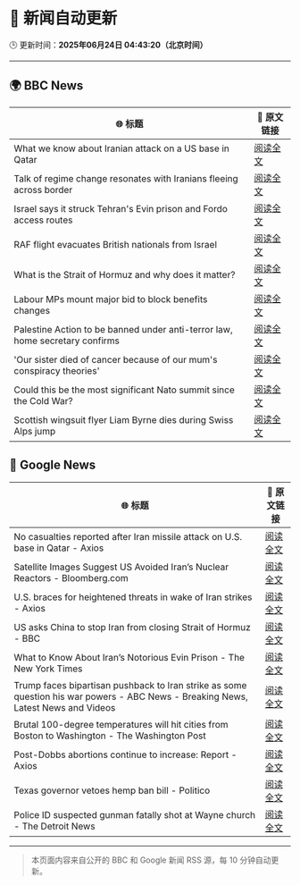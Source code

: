 # 🧠 新闻自动更新

🕒 更新时间：**2025年06月24日 04:43:20（北京时间）**

---

## 🌍 BBC News

| 🌐 标题 | 🔗 原文链接 |
|--------|-------------|
| What we know about Iranian attack on a US base in Qatar | [阅读全文](https://www.bbc.com/news/articles/cdjxdgjpd48o) |
| Talk of regime change resonates with Iranians fleeing across border | [阅读全文](https://www.bbc.com/news/articles/cy9xl4nrq8wo) |
| Israel says it struck Tehran's Evin prison and Fordo access routes | [阅读全文](https://www.bbc.com/news/articles/cp8621gnknjo) |
| RAF flight evacuates British nationals from Israel | [阅读全文](https://www.bbc.com/news/articles/cy5wkld3r0xo) |
| What is the Strait of Hormuz and why does it matter? | [阅读全文](https://www.bbc.com/news/articles/c78n6p09pzno) |
| Labour MPs mount major bid to block benefits changes | [阅读全文](https://www.bbc.com/news/articles/c8d6947ej5ro) |
| Palestine Action to be banned under anti-terror law, home secretary confirms | [阅读全文](https://www.bbc.com/news/articles/c4g83l33wdeo) |
| 'Our sister died of cancer because of our mum's conspiracy theories' | [阅读全文](https://www.bbc.com/news/articles/crenzwyvpn1o) |
| Could this be the most significant Nato summit since the Cold War? | [阅读全文](https://www.bbc.com/news/articles/cqjqvr75v1jo) |
| Scottish wingsuit flyer Liam Byrne dies during Swiss Alps jump | [阅读全文](https://www.bbc.com/news/articles/cwyepy2zz11o) |

## 📰 Google News

| 🌐 标题 | 🔗 原文链接 |
|--------|-------------|
| No casualties reported after Iran missile attack on U.S. base in Qatar - Axios | [阅读全文](https://news.google.com/rss/articles/CBMidEFVX3lxTE8wNjdNUlpiS1o3UFp3RVNQd1JxUUU5Znh2aHNWMWNPNGtCSkdaS3hmTU45SlhlNzRaOWpwbG90LUVlT18wZVlWT0hLLTZRNVp2aFNtand0VWJwSWVfdGVLcXh1c0RTZVFocXNNSjBiZk5JR3BH?oc=5) |
| Satellite Images Suggest US Avoided Iran’s Nuclear Reactors - Bloomberg.com | [阅读全文](https://news.google.com/rss/articles/CBMipAFBVV95cUxNOC1WQmxLbjZXUHk3cUx1ZUdhRkFibzFXdFFBQ3g5dzgyaE5OUHBUclZIcTZxSVJJOGdGT3ZCT2N3cWg3TGRsZFQ3SVgxVWZmU3ppYzZ6T0t2M05jeEl4WmRYejJKWnltZEtfWmRBTW5WUk5tWWxuZlBxWU5idFpwa1MxWnozaTY3UWNCMTU2eEE1U0xLSERnNkdCSTNNMjNYN0hESw?oc=5) |
| U.S. braces for heightened threats in wake of Iran strikes - Axios | [阅读全文](https://news.google.com/rss/articles/CBMidkFVX3lxTFBES2RreWtON200V3dyck9sYnJTLXlsVFlyRks4ZDhLQnBmU2EwVmJtZGJsNUNYTTV5UFh6MDY1SGpuSW50bGJFUWJQX25fbUNWdU5zeDQxZ3U2bWtLOUZ4WmxlUVZTLWpFbnluSWM4djNsSjZJaHc?oc=5) |
| US asks China to stop Iran from closing Strait of Hormuz - BBC | [阅读全文](https://news.google.com/rss/articles/CBMiWkFVX3lxTE5ib0xUaDJFNi1NUElqUm0zX255ajB0MjYtVW9nM2U5Um1FWUpGbmVJZ0xoWFdlQjNtQ2Z3b0d2LVEyLXhVQ01aM2d3RVVIZ3pGd25qNm5wVndVQdIBX0FVX3lxTE1KQVg0T1ZPS1RqbXA5X1g1b3NLajVtNWM3ZGtsVmFaWGcyYUdZZEV6elBWRjNPeFFfYlgzYUhOZDVEV3VicEpUY25PaEVmMUZwMzNzU2FNcEFOWFhMNnVj?oc=5) |
| What to Know About Iran’s Notorious Evin Prison - The New York Times | [阅读全文](https://news.google.com/rss/articles/CBMifkFVX3lxTFBqb2hBbVNEV2FQWkh6NE1MVER3ZXVuWDFLSVotTFdnLTlCWTB2Z1FKQUZFZ29jV0JZZ2UyZkJjMm5LVFo4SFBVMnZhaGRtbS1WRVFVSW1MY1dfc19SVk9RZkoydVJwbl9XN3c5T3Fia2FZRFpSYS1ic1pLUHBfdw?oc=5) |
| Trump faces bipartisan pushback to Iran strike as some question his war powers - ABC News - Breaking News, Latest News and Videos | [阅读全文](https://news.google.com/rss/articles/CBMiqgFBVV95cUxQS2RIcjVCMTBmamlTZllmQ1ZjdENMbFhROUFhX294SFgtd1RwTkRKd0Z5Q2tIWGstOF8zcnpxV3F0RExvRElxSW9qNHNJRzh2UTluMUNJaVQ5XzhYdjIyZm1iYUM5eWQzY1haeThXZjZtdDZ5VE1kMUk1UHpQVzdKdkthcWlNZjM2YzJYRG1uNERiYkhfMFhlYkloNl9NcFJod0ZaRHR1X0RNd9IBrwFBVV95cUxQc3NHVWV4NUZMT1lIalFEY2dqSlRyZE5aY1lVMkxTSWNXQ2FCYXRfd2pOSUZPbHpZazhNVk1DNmREd1ZGOUxUNEFmdUltam5sSnBGZEVZUTdNSmZCZnBqdzVzSmJ1S2ZTQ1Y0Mkl1YUxJYlhHdzFCVFlaUEtxaUdSOWUxelZjVEZQX3hPSThHQ3hVbWdyUmlDc19wb1hrOW1laXRxNmlockpKbWFuVVpZ?oc=5) |
| Brutal 100-degree temperatures will hit cities from Boston to Washington - The Washington Post | [阅读全文](https://news.google.com/rss/articles/CBMikwFBVV95cUxPN3VlOXpCaGd2OHl2VDFCNXZvQm5fQV9EelhHOVFrc2g5eFhlVk9JZjBnNnFSMzMyZ2c2MGlQTm9uemlNREJwZzViS3RxTWY2bHN6aHMwdjdIWVZfelNlTThxMFFxZjRnREN1WEFOR0kzWkwyb1NZdV9QVE13YkpxQmFtTS1WV3hNZDdtQXdTVnZ2Ums?oc=5) |
| Post-Dobbs abortions continue to increase: Report - Axios | [阅读全文](https://news.google.com/rss/articles/CBMif0FVX3lxTE1vbzBrOWhzREtUek9TUEhtQnpLWTRzeUNMYzkwemRQUFNTRHJDaERUbGlfYVdjeE9OeU9GTXFyeklDV195VmFRSG5haFBmLTBTUHF2bl9rbkNvWnFkWXRMZ1RfUy10cjdQTTlaZUhFOHUyV1E2bHFWbkkxOGRWTUk?oc=5) |
| Texas governor vetoes hemp ban bill - Politico | [阅读全文](https://news.google.com/rss/articles/CBMijgFBVV95cUxPdjg3Q2ZjeE55ejRZY3luSDh5SnV4VUhPQzlvNVBlWmp4YjZ6RUJzU1FFbkdtbjEzb05QRV9seVVZMTNnUU5IM2gtdlRSSkNLeE1rdVg2dS1pemEzd3h5bldoMHhRYTlGalRLZFIwUXVpM3RqNWJ3UU5WSG5NR3VmTzYtSzFaRm9HaTZnLVRn?oc=5) |
| Police ID suspected gunman fatally shot at Wayne church - The Detroit News | [阅读全文](https://news.google.com/rss/articles/CBMi0wFBVV95cUxQU25uU0RETXFXZ1ViVzJoWWZYTUpobG1NeW1tZ2hlbmEzWUdqaXVBRjh4N2ZzamxIOG5Ma3AyV3dRZ0J3bWVVRFJLZGRnXzQxMXhsQmU0STY3Tm9zZUxPa2IxUDg5bnZ6ZTI4MXNTbDItOFU5R0ZkNExjeDE0TXY5clM5b2NxRnFCb1Z4MHY3czlsOXFta3B0QlZWeGNQU3VSdWJlYVItRXJoRWl3YlkzenpZYnNwWV9FLWlkcGhVNk5CTllNek9pNG15aFBCUHBuMndj?oc=5) |

---
> 本页面内容来自公开的 BBC 和 Google 新闻 RSS 源，每 10 分钟自动更新。
